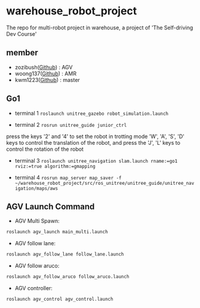 # warehouse_robot_project
The repo for multi-robot project in warehouse, a project of 'The Self-driving Dev Course'

## member

- zozibush([Github](https://github.com/zozibush)) : AGV
- woong137([Github](https://github.com/woong137)) : AMR
- kwm1223([Github](https://github.com/kwm1223)) : master

## Go1
- terminal 1
`roslaunch unitree_gazebo robot_simulation.launch`

- terminal 2
`rosrun unitree_guide junior_ctrl`

press the keys '2' and '4' to set the robot in trotting mode
'W', 'A', 'S', 'D' keys to control the translation of the robot, and press the 'J', 'L' keys to control the rotation of the robot

- terminal 3
`roslaunch unitree_navigation slam.launch rname:=go1 rviz:=true algorithm:=gmapping`

- terminal 4
`rosrun map_server map_saver -f ~/warehouse_robot_project/src/ros_unitree/unitree_guide/unitree_navigation/maps/aws`

## AGV Launch Command

- AGV Multi Spawn:

```bash
roslaunch agv_launch main_multi.launch
```

- AGV follow lane:

```bash
roslaunch agv_follow_lane follow_lane.launch
```

- AGV follow aruco:

```bash
roslaunch agv_follow_aruco follow_aruco.launch
```

- AGV controller:

```bash
roslaunch agv_control agv_control.launch
```
